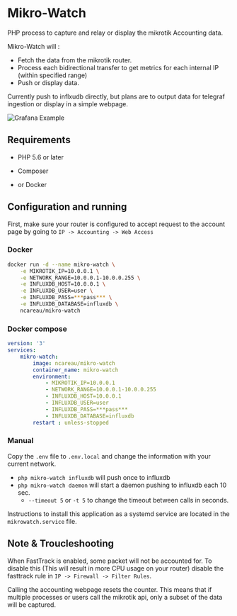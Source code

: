 # Mikro-Watch

PHP process to capture and relay or display the mikrotik Accounting data.

Mikro-Watch will : 

- Fetch the data from the mikrotik router.
- Process each bidirectional transfer to get metrics for each internal IP (within specified range)
- Push or display data. 

Currently push to inflxudb directly, but plans are to output data for telegraf ingestion or display in a simple webpage.

![Grafana Example](https://github.com/ncareau/mikro-watch/raw/master/demo/panel.PNG)

## Requirements
    
- PHP 5.6 or later
- Composer


- or Docker

## Configuration and running

First, make sure your router is configured to accept request to the account page by going to `IP -> Accounting -> Web Access`

### Docker

```bash
docker run -d --name mikro-watch \
    -e MIKROTIK_IP=10.0.0.1 \
    -e NETWORK_RANGE=10.0.0.1-10.0.0.255 \
    -e INFLUXDB_HOST=10.0.0.1 \
    -e INFLUXDB_USER=user \
    -e INFLUXDB_PASS=***pass*** \
    -e INFLUXDB_DATABASE=influxdb \
    ncareau/mikro-watch
```

### Docker compose

```yaml
version: '3'
services:
    mikro-watch:
        image: ncareau/mikro-watch
        container_name: mikro-watch
        environment:
            - MIKROTIK_IP=10.0.0.1
            - NETWORK_RANGE=10.0.0.1-10.0.0.255
            - INFLUXDB_HOST=10.0.0.1
            - INFLUXDB_USER=user
            - INFLUXDB_PASS=***pass***
            - INFLUXDB_DATABASE=influxdb
        restart : unless-stopped 
```
 
### Manual

Copy the `.env` file to `.env.local` and change the information with your current network.

- `php mikro-watch influxdb` will push once to influxdb
- `php mikro-watch daemon` will start a daemon pushing to influxdb each 10 sec. 
  - `--timeout 5` or `-t 5` to change the timeout between calls in seconds. 

Instructions to install this application as a systemd service are located in the `mikrowatch.service` file.

## Note & Troucleshooting

When FastTrack is enabled, some packet will not be accounted for. To disable this (This will result in more CPU usage on your router) disable the fasttrack rule in `IP -> Firewall -> Filter Rules`. 

Calling the accounting webpage resets the counter. This means that if multiple processes or users call the mikrotik api, only a subset of the data will be captured.
